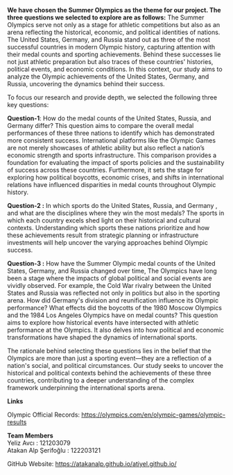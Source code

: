 **We have chosen the Summer Olympics as the theme for our project. The three questions we selected to
explore are as follows:**
The Summer Olympics serve not only as a stage for athletic competitions but also as an arena reflecting the
historical, economic, and political identities of nations. The United States, Germany, and Russia stand out as
three of the most successful countries in modern Olympic history, capturing attention with their medal counts and 
sporting achievements. Behind these successes lie not just athletic preparation but also traces of these countries' histories,
political events, and economic conditions. In this context, our study aims to analyze the Olympic achievements 
of the United States, Germany, and Russia, uncovering the dynamics behind their success.

To focus our research and provide depth, we selected the following three key questions:

**Question-1**: How do the medal counts of the United States, Russia, and Germany differ?
This question aims to compare the overall medal performances of these three nations to identify 
which has demonstrated more consistent success. International platforms like the Olympic Games are 
not merely showcases of athletic ability but also reflect a nation’s economic strength and sports infrastructure.
This comparison provides a foundation for evaluating the impact of sports policies and the sustainability of success 
across these countries. Furthermore, it sets the stage for exploring how political boycotts, economic crises,
and shifts in international relations have influenced disparities in medal counts throughout Olympic history.


**Question-2 :** In which sports do the United States, Russia, and Germany , and what are the disciplines where they win the most medals?
The sports in which each country excels shed light on their historical and cultural contexts. 
Understanding which sports these nations prioritize and how these achievements result from strategic planning or infrastructure investments will help
uncover the varying approaches behind Olympic success.

**Question-3 :** How have the Summer Olympic medal counts of the United States, Germany, and Russia changed over time, 
The Olympics have long been a stage where the impacts of global political and social events are vividly observed. For example, the Cold War rivalry between the United States and Russia was reflected not only in politics but also in the sporting arena. How did Germany's division and reunification influence its Olympic performance? What effects did the boycotts of the 1980 Moscow Olympics and the 1984 Los Angeles Olympics have on medal counts? This question aims to explore how historical events have intersected with athletic performance at the Olympics. It also delves into how political and economic transformations have shaped the dynamics of international sports.


The rationale behind selecting these questions lies in the belief that the Olympics are more than just a sporting event—they are a reflection of a nation's social, and political circumstances. Our study seeks to uncover the historical and political contexts behind the achievements of these three countries, contributing to a deeper understanding of the complex framework underpinning the international sports arena.

**Links**

Olympic Official Records: https://olympics.com/en/olympic-games/olympic-results<br>


**Team Members**<br>
Yeliz Avcı : 121203079<br>
Atakan Alp Şerifoğlu : 122203121<br>

GitHub Website: https://atakanalp.github.io/atiyel.github.io/<br>


